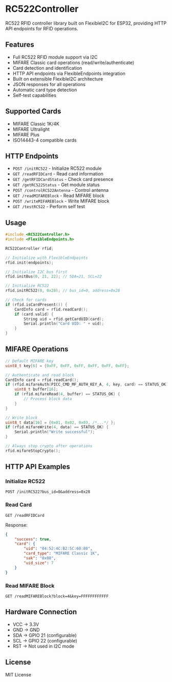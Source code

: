 # RC522Controller

RC522 RFID controller library built on FlexibleI2C for ESP32, providing HTTP API endpoints for RFID operations.

## Features

- Full RC522 RFID module support via I2C
- MIFARE Classic card operations (read/write/authenticate)
- Card detection and identification
- HTTP API endpoints via FlexibleEndpoints integration
- Built on extensible FlexibleI2C architecture
- JSON responses for all operations
- Automatic card type detection
- Self-test capabilities

## Supported Cards

- MIFARE Classic 1K/4K
- MIFARE Ultralight
- MIFARE Plus
- ISO14443-4 compatible cards

## HTTP Endpoints

- `POST /initRC522` - Initialize RC522 module
- `GET /readRFIDCard` - Read card information
- `GET /getRFIDCardStatus` - Check card presence
- `GET /getRC522Status` - Get module status
- `POST /controlRC522Antenna` - Control antenna
- `GET /readMIFAREBlock` - Read MIFARE block
- `POST /writeMIFAREBlock` - Write MIFARE block
- `GET /testRC522` - Perform self test

## Usage

```cpp
#include <RC522Controller.h>
#include <FlexibleEndpoints.h>

RC522Controller rfid;

// Initialize with FlexibleEndpoints
rfid.init(endpoints);

// Initialize I2C bus first
rfid.initBus(0, 21, 22); // SDA=21, SCL=22

// Initialize RC522
rfid.initRC522(0, 0x28); // bus_id=0, address=0x28

// Check for cards
if (rfid.isCardPresent()) {
    CardInfo card = rfid.readCard();
    if (card.valid) {
        String uid = rfid.getCardUID(card);
        Serial.println("Card UID: " + uid);
    }
}
```

## MIFARE Operations

```cpp
// Default MIFARE key
uint8_t key[6] = {0xFF, 0xFF, 0xFF, 0xFF, 0xFF, 0xFF};

// Authenticate and read block
CardInfo card = rfid.readCard();
if (rfid.mifareAuth(PICC_CMD_MF_AUTH_KEY_A, 4, key, card) == STATUS_OK) {
    uint8_t buffer[16];
    if (rfid.mifareRead(4, buffer) == STATUS_OK) {
        // Process block data
    }
}

// Write block
uint8_t data[16] = {0x01, 0x02, 0x03, /*...*/ };
if (rfid.mifareWrite(4, data) == STATUS_OK) {
    Serial.println("Write successful");
}

// Always stop crypto after operations
rfid.mifareStopCrypto();
```

## HTTP API Examples

### Initialize RC522
```
POST /initRC522?bus_id=0&address=0x28
```

### Read Card
```
GET /readRFIDCard
```
Response:
```json
{
    "success": true,
    "card": {
        "uid": "04:52:4C:B2:5C:60:80",
        "card_type": "MIFARE Classic 1K",
        "sak": "0x08",
        "uid_size": 7
    }
}
```

### Read MIFARE Block
```
GET /readMIFAREBlock?block=4&key=FFFFFFFFFFFF
```

## Hardware Connection

- VCC → 3.3V
- GND → GND
- SDA → GPIO 21 (configurable)
- SCL → GPIO 22 (configurable)
- RST → Not used in I2C mode

## License

MIT License